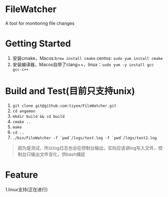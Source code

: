 # FileWatcher
A tool for monitoring file changes

# Getting Started

1. 安装cmake，Macos:`brew install cmake` centos: `sudo yum install cmake`
2. 安装编译器，Macos自带了clang++，linux：`sudo yum -y install gcc gcc-c++`


# Build and Test(目前只支持unix)

1. `git clone git@github.com:tiyee/FileWatcher.git`
2. `cd angemon`
3. `mkdir build && cd build`
4. `cmake ..`
5. `make`
6. `cd ..`
7. ```./bin/FileWatcher -f `pwd`/logs/test.log -f `pwd`/logs/test2.log```


> 因为是测试，所以log日志也会在控制台输出，实际应该讲log写入文件，控制台只输出文件变化，供bash捕捉

# Feature

1.linux支持(正在进行)
